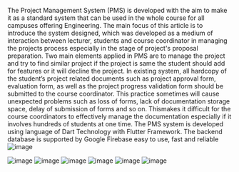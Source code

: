 The Project Management System (PMS) is developed with the aim to make it as a standard 
system that can be used in the whole course for all campuses offering Engineering. The main 
focus of this article is to introduce the system designed, which was developed as a medium of 
interaction between lecturer, students and course coordinator in managing the projects process 
especially in the stage of project's proposal preparation. Two main elements applied in PMS are 
to manage the project and try to find similar project if the project is same the student should 
add for features or it will decline the project. In existing system, all hardcopy of the student’s 
project related documents such as project approval form, evaluation form, as well as the project 
progress validation form should be submitted to the course coordinator. This practice 
sometimes will cause unexpected problems such as loss of forms, lack of documentation 
storage space, delay of submission of forms and so on. Thismakes it difficult for the course 
coordinators to effectively manage the documentation especially if it involves hundreds of 
students at one time. The PMS system is developed using language of Dart Technology with 
Flutter Framework. The backend database is supported by Google Firebase easy to use, fast and 
reliable
![image](https://github.com/malpaniraghav65/web_login_signup/assets/111878976/c8b43a86-86f3-426c-9c41-fbe50a71ad95)

![image](https://github.com/malpaniraghav65/web_login_signup/assets/111878976/c8b449cf-d25f-4e6f-a623-762e2ca3f4de)
![image](https://github.com/malpaniraghav65/web_login_signup/assets/111878976/1263067b-c938-490a-b4e8-7bd25817b7fa)
![image](https://github.com/malpaniraghav65/web_login_signup/assets/111878976/1b342516-af52-493a-80a7-e6fdefd152a3)
![image](https://github.com/malpaniraghav65/web_login_signup/assets/111878976/64d96dec-5db5-4d61-a687-518e8058639d)
![image](https://github.com/malpaniraghav65/web_login_signup/assets/111878976/2d9e7ad3-560e-4fcb-81a1-8aa525f1cfbd)
![image](https://github.com/malpaniraghav65/web_login_signup/assets/111878976/d7927cc1-9ae2-49dd-8b2d-f8551104a164)


